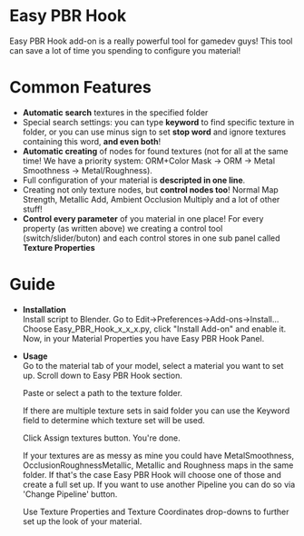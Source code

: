 # Easy PBR Hook
Easy PBR Hook add-on is a really powerful tool for gamedev guys! This tool can save a lot of time you spending to configure you material!<br />
# Common Features
- **Automatic search** textures in the specified folder
- Special search settings: you can type **keyword** to find specific texture in folder, or you can use minus sign to set **stop word** and ignore textures containing this word, **and even both**!
- **Automatic creating** of nodes for found textures (not for all at the same time! We have a priority system: ORM+Color Mask -> ORM -> Metal Smoothness -> Metal/Roughness).
- Full configuration of your material is **descripted in one line**.
- Creating not only texture nodes, but **control nodes too**! Normal Map Strength, Metallic Add, Ambient Occlusion Multiply and a lot of other stuff!
- **Control every parameter** of you material in one place! For every property (as written above) we creating a control tool (switch/slider/buton) and each control stores in one sub panel called **Texture Properties**
# Guide
- **Installation**<br />
  Install script to Blender. Go to Edit->Preferences->Add-ons->Install...<br />
  Choose Easy_PBR_Hook_x_x_x.py, click "Install Add-on" and enable it.<br />
  Now, in your Material Properties you have Easy PBR Hook Panel.<br />
- **Usage**<br />
  Go to the material tab of your model, select a material you want to set up. Scroll down to Easy PBR Hook section. 

  Paste or select a path to the texture folder.
  
  If there are multiple texture sets in said folder you can use the Keyword field to determine which texture set will be used. 
  
  Click Assign textures button. You're done.
  
  If your textures are as messy as mine you could have MetalSmoothness, OcclusionRoughnessMetallic, Metallic and Roughness maps in the same folder.
  If that's the case Easy PBR Hook will choose one of those and create a full set up. If you want to use another Pipeline you can do so via 'Change Pipeline' button. 

  Use Texture Properties and Texture Coordinates drop-downs to further set up the look of your material.
